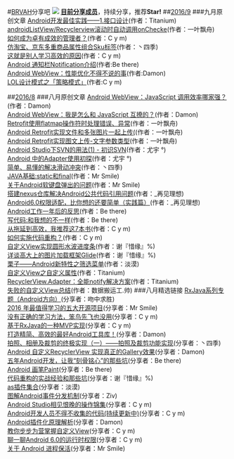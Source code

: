 #[BRVAH](https://github.com/CymChad/BaseRecyclerViewAdapterHelper)分享吧
![](https://github.com/CymChad/BRVAHST/blob/master/share.png)
**[目前分享成员](https://github.com/CymChad/BRVAHST/blob/master/Member.md)**，持续分享，推荐**Star!**
##[2016/9](https://github.com/CymChad/BRVAHST/blob/master/September.md)
###九月原创文章
[Android开发最佳实践——1.接口设计](http://loshine.me/2016/09/01/android-best-practice-p1-interface-design/)(作者：Titanium)  
[androidListView/Recyclerview滚动时自动调用onChecke](http://blog.csdn.net/jdsjlzx/article/details/52426868)(作者：一叶飘舟)  
[如何成为卓有成效的管理者？](http://www.jianshu.com/p/9240d7cbbb37)(作者：C y m)  
[仿淘宝、京东多重商品属性组合Sku标签](http://blog.csdn.net/qq_32763839/article/details/52449037)(作者：丶四季)  
[这就是别人学习高效的原因](http://www.jianshu.com/p/f01ec37c61e2)(作者：C y m)  
[Android 通知栏Notification介绍](http://www.jianshu.com/p/8c7558f4914b?utm_campaign=haruki&utm_content=note&utm_medium=reader_share&utm_source=qq)(作者:Be there)  
[Android WebView：性能优化不得不说的事](http://motalks.cn/2016/09/11/Android-WebView-JavaScript-3/)(作者:Damon)  
[LOL设计模式之「策略模式」](http://www.jianshu.com/p/47b711eab4c5)(作者:C y m)  


##[2016/8](https://github.com/CymChad/BRVAHST/blob/master/August.md)
###八月原创文章
[Android WebView：JavaScript 调用效率哪家强？](http://motalks.cn/2016/08/14/Android-WebView-JavaScript-1/)(作者：Damon)  
[Android WebView：我是怎么和 JavaScript 互撩的？](http://motalks.cn/2016/08/27/Android-WebView-JavaScript-2/)(作者：Damon)   
[Retrofit使用flatmap操作符时处理错误、异常](http://blog.csdn.net/jdsjlzx/article/details/52096405)(作者：一叶飘舟)  
[Android Retrofit实现文件和多张图片一起上传(](http://blog.csdn.net/jdsjlzx/article/details/52246114)(作者：一叶飘舟)  
[Android Retrofit实现图文上传-文字参数类型](http://blog.csdn.net/jdsjlzx/article/details/52301505)(作者：一叶飘舟)   
[Android Studio下SVN的用法(1) - 初识SVN](http://blog.csdn.net/bevislius/article/details/52193165)(作者：尤宇 °)  
[Android 中的Adapter使用初探](http://blog.csdn.net/bevislius/article/details/52347127)(作者：尤宇 °)   
[简单、易懂的解决滑动冲突](http://blog.csdn.net/qq_32763839/article/details/52193392)(作者：丶四季)  
[JAVA基础:static和final](http://blog.csdn.net/qq_16791055/article/details/52198898)(作者：Mr Smile)   
[关于Android软键盘弹出的问题](http://blog.csdn.net/qq_16791055/article/details/52343886)(作者：Mr Smile)   
[搭建nexus仓库解决Android公共代码引用问题](http://xdeveloper.cn/da-jian-nexuscang-ku-jie-jue-androidgong-gong-dai-ma-yin-wen-wen-ti/)(作者：_再见理想)  
[Android6.0权限适配，比你想的还要简单（实践篇）](http://xdeveloper.cn/android6-0quan-xian-gua-pei-bi-ni-xiang-de-huan-yao-jian-dan-2/)(作者：_再见理想)   
[Android工作一年后的反思](http://www.jianshu.com/p/b5da5752d532)(作者：Be there)    
[写代码:和我想的不一样](http://www.jianshu.com/p/4eb9d0c6e741)(作者：Be there)  
[从拖延到高效，我推荐这7本书](http://www.jianshu.com/p/dcd62fbece07)(作者：C y m)  
[如何实施代码重构？](http://www.jianshu.com/p/dac7979f5a29)(作者：C y m)  
 [自定义View实现圆形水波进度条](http://blog.csdn.net/xiehuimx/article/details/52198802)(作者：谢『惜缘』%)  
[详谈高大上的图片加载框架Glide](http://blog.csdn.net/xiehuimx/article/details/52349317)(作者：谢『惜缘』%)  
[栗子——Android新特性之筛选菜单](http://www.jianshu.com/p/56a9787e3f2f)(作者：淡漠)  
[自定义View之自定义属性](http://loshine.me/2016/08/13/custom-view-attrs/)(作者：Titanium)  
[RecyclerView.Adapter：全能notify解决方案](http://loshine.me/2016/08/25/a-universal-solution-of-recyclerview-adapter-notify/)(作者：Titanium)  
[失败的自定义View总结](http://blog.csdn.net/qq_27965461/article/details/52203994)(作者：数据搬运工.帅)
###八月精选链接
[RxJava系列专题（Android方向）](http://www.jianshu.com/collection/d79a6385bded)(分享者：吻中求胜)  
[2016 年最值得学习的五大开源项目](http://gold.xitu.io/entry/57c540d70a2b58006c06b817)(分享者：Mr Smile)  
[没有正确的学习方法，笨鸟先飞也没用](http://mp.weixin.qq.com/s?__biz=MzAwOTEzMTkzNw==&mid=2663315068&idx=1&sn=d1a0b03c417d7f4c3aba93ac2b66b65f&scene=2&srcid=0831dd6TFsuUZSnkZI7I71w9&from=timeline&isappinstalled=0#wechat_redirect)(分享者：C y m)  
[基于RxJava的一种MVP实现](http://dev.qq.com/topic/57bfef673c1174283d60bac0)(分享者：C y m)  
[打造精简、高效的最好Android工具库！](https://github.com/openproject/LessCode)(分享者：Damon)  
[拍照、相册及裁剪的终极实现（一）——拍照及裁剪功能实现](http://blog.csdn.net/harvic880925/article/details/43163175)(分享者：丶四季)  
[Android 自定义RecyclerView 实现真正的Gallery效果](http://blog.csdn.net/lmj623565791/article/details/38173061/)(分享者：Damon)  
[五年Android开发，让我“刻骨铭心”的那些坑](http://mp.weixin.qq.com/s?__biz=MzIwNjQ1NzQxNA==&mid=2247483658&idx=1&sn=451a063ef5bf3f3689e5af6153762fcd&scene=1&srcid=081912jNN9TJLf5BeZgdjTvl#rd)(分享者：Be there)  
[Android 画笔Paint](http://wuxiaolong.me/2016/08/20/Paint/)(分享者：Be there)  
[代码重构的实战经验和那些坑](http://www.codeceo.com/article/code-refactoring-hole.html#0-tsina-1-18456-397232819ff9a47a7b7e80a40613cfe1)(分享者：谢『惜缘』%)  
[as插件集合](http://mp.weixin.qq.com/s?__biz=MzI3MDE0NzYwNA==&mid=2651433634&idx=1&sn=e5f65d8a0a2b85f7c22d8ccd4cf96a39&scene=23&srcid=0721vQcDls3Ak34dZY1y3h7o#rd)(分享者：淡漠)  
[图解Android事件分发机制](http://www.jianshu.com/p/e99b5e8bd67b)(分享者：Ziv)  
[Android Studio相见恨晚的操作锦集](http://www.jianshu.com/p/bc8f6bfe12c6?utm_campaign=haruki&utm_content=note&utm_medium=reader_share&utm_source=qq)(分享者：C y m)  
[Android开发人员不得不收集的代码(持续更新中)](http://www.jianshu.com/p/72494773aace)(分享者：C y m)  
[Android插件化原理解析](http://weishu.me/2016/01/28/understand-plugin-framework-overview/)(分享者：Damon)  
[教你步步为营掌握自定义View](http://www.jianshu.com/p/d507e3514b65?utm_campaign=haruki&utm_content=note&utm_medium=reader_share&utm_source=qq)(分享者：C y m)  
[聊一聊Android 6.0的运行时权限](http://droidyue.com/blog/2016/01/17/understanding-marshmallow-runtime-permission/?comefrom=http://blogread.cn/news/)(分享者：C y m)    
[关于 Android 进程保活](http://www.jianshu.com/p/63aafe3c12af?utm_campaign=haruki&utm_content=note&utm_medium=reader_share&utm_source=qq)(分享者：Mr Smile)





















